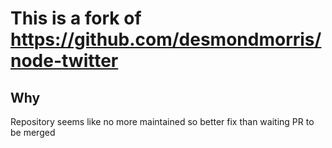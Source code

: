 # This is a fork of https://github.com/desmondmorris/node-twitter

## Why

Repository seems like no more maintained so better fix than waiting PR to be merged
